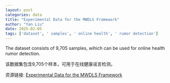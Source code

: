 ```yaml
---
layout: post
categories: data
title: "Experimental Data for the MWDLS Framework"
author: "Yan Liu"
date: 2025-02-05
tags: ['dataset', ' samples', ' online health', ' rumor detection']
---
```


The dataset consists of 9,705 samples,  wihich can be used for online health rumor detection.

该数据集包含9,705个样本，可用于在线健康谣言检测。

资源链接: [Experimental Data for the MWDLS Framework](https://doi.org/10.57760/sciencedb.j00133.00479)
